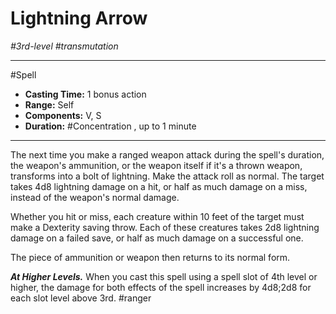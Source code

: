 # Lightning Arrow
*#3rd-level #transmutation*
___ 
#Spell
- **Casting Time:** 1 bonus action
- **Range:** Self
- **Components:** V, S
- **Duration:** #Concentration , up to 1 minute
---
The next time you make a ranged weapon attack during the spell's duration, the weapon's ammunition, or the weapon itself if it's a thrown weapon, transforms into a bolt of lightning. Make the attack roll as normal. The target takes 4d8 lightning damage on a hit, or half as much damage on a miss, instead of the weapon's normal damage.

Whether you hit or miss, each creature within 10 feet of the target must make a Dexterity saving throw. Each of these creatures takes 2d8 lightning damage on a failed save, or half as much damage on a successful one.

The piece of ammunition or weapon then returns to its normal form.

***At Higher Levels.*** When you cast this spell using a spell slot of 4th level or higher, the damage for both effects of the spell increases by 4d8;2d8 for each slot level above 3rd.
#ranger